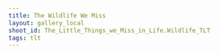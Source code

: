 ```yaml
---
title: The Wildlife We Miss
layout: gallery_local
shoot_id: The_Little_Things_we_Miss_in_Life.Wildlife_TLT
tags: tlt
---
```


